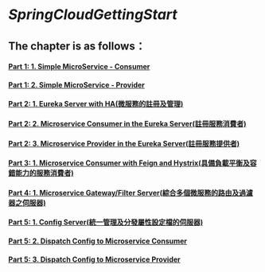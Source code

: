 # ***SpringCloudGettingStart***
## **The chapter is as follows：**

#### [Part 1: 1. Simple MicroService - Consumer](./Part1_User_consumer_simple/)

#### [Part 1: 2. Simple MicroService - Provider](./Part1_User_provider_simple/)

#### [Part 2: 1. Eureka Server with HA(微服務的註冊及管理)](./Part2_Eureka_Server/)

#### [Part 2: 2. Microservice Consumer in the Eureka Server(註冊服務消費者)](./Part2_User_consumer/)

#### [Part 2: 3. Microservice Provider in the Eureka Server(註冊服務提供者)](./Part2_User_provider/)

#### [Part 3: 1. Microservice Consumer with Feign and Hystrix(具備負載平衡及容錯能力的服務消費者)](./Part3_User_consumer_feign/)

#### [Part 4: 1. Microservice Gateway/Filter Server(綜合多個微服務的路由及過濾器之伺服器)](./Part4_Zuul_Gateway_Server/)

#### [Part 5: 1. Config Server(統一管理及分發屬性設定檔的伺服器)](./Part5_Config_Server/)

#### [Part 5: 2. Dispatch Config to Microservice Consumer](./Part5_User_consumer/)

#### [Part 5: 3. Dispatch Config to Microservice Provider](./Part5_User_provider/)
